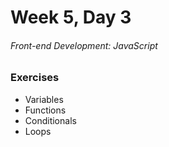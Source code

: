 # Week 5, Day 3

###### Front-end Development: JavaScript

### Exercises

- Variables
- Functions
- Conditionals
- Loops
